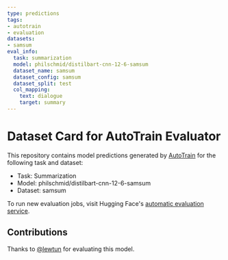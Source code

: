 ```yaml
---
type: predictions
tags:
- autotrain
- evaluation
datasets:
- samsum
eval_info:
  task: summarization
  model: philschmid/distilbart-cnn-12-6-samsum
  dataset_name: samsum
  dataset_config: samsum
  dataset_split: test
  col_mapping:
    text: dialogue
    target: summary
---
```

# Dataset Card for AutoTrain Evaluator

This repository contains model predictions generated by [AutoTrain](https://huggingface.co/autotrain) for the following task and dataset:

* Task: Summarization
* Model: philschmid/distilbart-cnn-12-6-samsum
* Dataset: samsum

To run new evaluation jobs, visit Hugging Face's [automatic evaluation service](https://huggingface.co/spaces/autoevaluate/model-evaluator).

## Contributions

Thanks to [@lewtun](https://huggingface.co/lewtun) for evaluating this model.